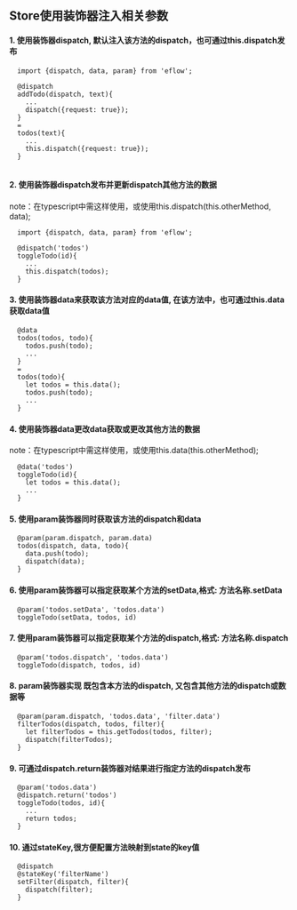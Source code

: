 ## Store使用装饰器注入相关参数
 
#### 1. 使用装饰器dispatch, 默认注入该方法的dispatch，也可通过this.dispatch发布

```
  import {dispatch, data, param} from 'eflow';

  @dispatch
  addTodo(dispatch, text){
    ...
    dispatch({request: true});
  }
  =
  todos(text){
    ...
    this.dispatch({request: true});
  }
  
```

#### 2. 使用装饰器dispatch发布并更新dispatch其他方法的数据

note：在typescript中需这样使用，或使用this.dispatch(this.otherMethod, data);

```
  import {dispatch, data, param} from 'eflow';

  @dispatch('todos')
  toggleTodo(id){
    ...
    this.dispatch(todos);
  }
```

#### 3. 使用装饰器data来获取该方法对应的data值, 在该方法中，也可通过this.data获取data值

```
  @data
  todos(todos, todo){
    todos.push(todo);
    ...
  }
  =
  todos(todo){
    let todos = this.data();
    todos.push(todo);
    ...
  }
``` 

#### 4. 使用装饰器data更改data获取或更改其他方法的数据

note：在typescript中需这样使用，或使用this.data(this.otherMethod);

```
  @data('todos')
  toggleTodo(id){
    let todos = this.data();
    ...
  }
``` 


#### 5. 使用param装饰器同时获取该方法的dispatch和data

```
  @param(param.dispatch, param.data)
  todos(dispatch, data, todo){
    data.push(todo);
    dispatch(data);
  }
```

#### 6. 使用param装饰器可以指定获取某个方法的setData,格式: 方法名称.setData

```
  @param('todos.setData', 'todos.data')
  toggleTodo(setData, todos, id)
```

#### 7. 使用param装饰器可以指定获取某个方法的dispatch,格式: 方法名称.dispatch

```
  @param('todos.dispatch', 'todos.data')
  toggleTodo(dispatch, todos, id)
```

#### 8. param装饰器实现 既包含本方法的dispatch, 又包含其他方法的dispatch或数据等

```
  @param(param.dispatch, 'todos.data', 'filter.data')
  filterTodos(dispatch, todos, filter){
    let filterTodos = this.getTodos(todos, filter);
    dispatch(filterTodos);
  }
```

#### 9. 可通过dispatch.return装饰器对结果进行指定方法的dispatch发布

```
  @param('todos.data')
  @dispatch.return('todos')
  toggleTodo(todos, id){
    ...
    return todos;
  }
```

#### 10. 通过stateKey,很方便配置方法映射到state的key值

```
  @dispatch
  @stateKey('filterName')
  setFilter(dispatch, filter){
    dispatch(filter);
  }
```
